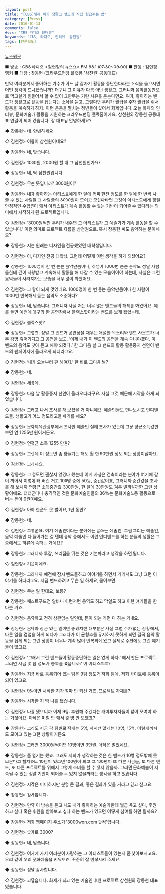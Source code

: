```yaml
---
layout: post
title: "[CBS]해체 위기 생활고 밴드에 직접 월급주는 법"
category: [Press]
date: 2016-01-13
comments: false
desc: "CBS 라디오 인터뷰"
keywords: "CBS, 라디오, 인터뷰, 삼천원"
tags: [언론보도]
---
```


[뉴스원문](http://www.cbs.co.kr/radio/pgm/board.asp?pn=read&skey=&sval=&anum=102744&vnum=6535&bgrp=6&page=&bcd=007C059C&mcd=BOARD1&pgm=1378)

■ 방송 : CBS 라디오 <김현정의 뉴스쇼> FM 98.1 (07:30~09:00)
■ 진행 : 김현정 앵커
■ 대담 : 장동현 (크라우드펀딩 플랫폼 '삼천원' 공동대표)

만약 여러분께서 좋아하는 가수가 어느 날 갑자기 활동을 중단한다라는 소식을 들으시면 어떤 생각이 드시겠습니까? 더구나 그 이유가 다름 아닌 생활고, 그러니까 음악활동만으로 먹고살기 힘들어서 할 수 없이 그만두는 거란 사유를 듣는다면요. 여기, 좋아하는 밴드가 생활고로 활동을 접는다는 소식을 듣고, 그렇다면 우리가 월급을 주자 월급을 줘서 활동을 계속하게 하자. 이런 운동을 펼치는 청년들이 있어서 화제입니다. 오늘 화제의 인터뷰, 문화예술가 활동을 지원하는 크라우드펀딩 플랫폼이에요. 삼천원의 장동현 공동대표 연결이 되어 있습니다. 장 대표님 안녕하세요?

◆ 장동현> 네. 안녕하세요.

◇ 김현정> 이름이 삼천원이네요?

◆ 장동현> 네, 맞습니다.

◇ 김현정> 1000원, 2000원 할 때 그 삼천원인가요?

◆ 장동현> 네, 딱 삼천원입니다.

◇ 김현정> 무슨 뜻입니까? 3000원이?

◆ 장동현> 내가 좋아하는 아티스트에게 한 달에 커피 한잔 정도를 한 달에 한 번씩 사줄 수 있는 사람들 그 사람들의 3000원이 모이고 모인다라면 그것이 아티스트에게 정말 안정적인 수입원이 돼서 아티스트가 계속 활동할 수 있는 기반이 되어줄 수 있다라는 의미에서 시작하게 된 프로젝트입니다.

◇ 김현정> ‘3000원씩만 우리가 내주면 그 아티스트가 그 예술가가 계속 활동을 할 수 있습니다.’ 이런 의미로 프로젝트 이름을 삼천원으로. 혹시 장동현 씨도 음악하는 분이세요?


◆ 장동현> 저는 원래는 디자인을 전공했었던 대학생입니다.

◇ 김현정> 아, 디자인 전공 대학생. 그런데 어떻게 이런 생각을 하게 되셨어요?

◆ 장동현> 1000명이 한 번 듣는 음악만큼이나, 하명이 1000번 듣는 음악도 정말 사람들한테 깊이 사랑받고 계속해서 활동을 해 나갈 수 있는 모습이어야 하는데, 사실은 그런 음악들이 사라져가는 모습을 너무 많이 봐왔어요.

◇ 김현정> 그 말이 되게 멋있네요. 1000명이 한 번 듣는 음악만큼이나 한 사람이 1000번 반복해서 듣는 음악도 소중하다?

◆ 장동현> 네, 맞습니다. 그러니까 사실 저는 너무 많은 밴드들의 해체를 봐왔어요. 예를 들면 예전에 대구의 한 공연장에서 블랙스핫이라는 밴드를 보게 됐었는데.

◇ 김현정> 블랙스핫?

◆ 장동현> 그렇죠. 정말 그 밴드가 공연장을 채우는 애절한 목소리와 밴드 사운드가 너무 감명 깊어가지고 그 공연을 보고, ‘이제 내가 이 밴드의 공연을 계속 다녀야겠다. 이 밴드의 음악도 찾아 듣고 해야 되겠다.’ 한 그다음 날 그 밴드의 활동 활동중지 선언이 밴드의 팬페이지에 올라오게 되더라고요.

◇ 김현정> ‘내가 오늘부터 팬 해야지.’ 한 바로 그다음 날?

◆ 장동현> 네.

◇ 김현정> 세상에.

◆ 장동현> 다음 날 활동중지 선언이 올라오더라구요. 사실 그것 때문에 시작을 하게 되었습니다.

◇ 김현정> 그러고 나서 조사를 해 보셨을 거 아니에요. 예술인들도 만나보시고 인디밴드들. 생활고가 어느 정도라고들 얘기를 해요?

◆ 장동현> 문화체육관광부에서 조사한 예술인 실태 조사가 있는데 그냥 평균소득값만 보면 연 1255만 원이거든요.

◇ 김현정> 연평균 소득 1255 만원?

◆ 장동현> 그런데 이 정도면 좀 힘들기는 해도 월 한 90만원 정도 되는 상황이잖아요.

◇ 김현정> 그러네요.

◆ 장동현> 그 정도면 괜찮지 않겠나 했는데 이게 사실은 건축이라는 분야가 여기에 같이 끼어서 이렇게 돼 버린 거고 100명 중에 50등, 중간값이죠, 그러니까 중간값을 조사를 해 보니까 연평균 소득중간값 300만원, 한 달에 30만원도 겨우 벌까말까한 그런 상황이에요. 더더군다나 충격적인 것은 문화예술인들의 36%는 문화예술노동 활동으로 버는 돈이 0원이예요.

◇ 김현정> 아예 한푼도 못 벌어요, 1년 동안?

◆ 장동현> 네.

◇ 김현정> 그렇군요. 여기 예술인이라는 분야에는 글쓰는 예술인, 그림 그리는 예술인, 음악 예술인 다 들어가는 걸 텐데 음악 중에서도 이런 인디밴드를 하는 분들의 생활은 그중에서도 하류에 속하는 거예요?

◆ 장동현> 그러니까 투잡, 쓰리잡을 뛰는 것은 기본이라고 생각을 하면 됩니다.

◇ 김현정> 기본이에요.

◆ 장동현> 그러니까 예전에 잠시 밴드들하고 이야기를 하면서 거기서도 그냥 그런 이야기를 하더라고요. 지금 밴드하려고 무슨 일 하세요, 물어보면.

◇ 김현정> 무슨 일 한대요, 보통?

◆ 장동현> 패스트푸드점 알바나 이런저런 용역도 하고 막일도 하고 이런 얘기들을 한다는 거죠.

◇ 김현정> 음악하고 전혀 상관없는 일인데, 돈이 되는 거면 다 하는 거네요.

◆ 장동현> 음악과 상관 있는 일이면 좋겠지만 대부분은 사실 그럴 수가 없는 상황에서, 다른 일을 겸업을 하게 되다가 그러다가 이 균형추를 유지하지 못하게 되면 결국 음악 활동을 접게 되는 그런 상황이 너무나 계속 많이 반복되어 왔고 실제로 주변에도 그런 얘기들이 많고요.

◇ 김현정> ‘그래서 그런 밴드들이 활동중단하는 일은 없게 하자.’ 해서 만든 프로젝트. 그러면 지금 몇 팀 정도가 등록을 했습니까? 이 아티스트로?

◆ 장동현> 지금 바로 등록되어 있는 팀은 9팀 정도가 저희 팀에, 저희 사이트에 등록이 되어 있고요.

◇ 김현정> 9팀이면 시작한 지가 얼마 안 되신 거죠, 프로젝트 자체를?

◆ 장동현> 시작한 지 딱 나흘 됐습니다.

◇ 김현정> 나흘 됐으니까 이제 9팀. 후원해 주겠다는 개미투자자들이 많이 모여야 하는 거잖아요. 아직은 며칠 안 돼서 몇 명 안 모였죠?

◆ 장동현> 그래도 지금 각 팀별로 적게는 5명, 하지만 많게는 10명, 15명. 이렇게까지도 모이고 있는 그런 상황이거든요.

◇ 김현정> 그러면 3000원씩이면 10명이면 3만원. 아직은 멀었네요.

◆ 장동현> 좀 멀기는 했죠. 그래도 저희가 생각하는 것은 한 밴드가 10명 정도밖에 못 모은다고 할지라도 10팀이 있으면 100명이 되고 그 100명이 또 다른 사람들, 또 다른 밴드, 또 다른 프로젝트를 위해서 그렇게 소비를 할 수 있지 않을까. 그러면 문화예술이 지속될 수 있는 정말 기반이 되어줄 수 있지 않을까라는 생각을 하고 있습니다.

◇ 김현정> 시작은 미미하지만 분명 큰 결과, 좋은 결과가 있을 거라고 믿고 싶고요.

◆ 장동현> 감사합니다.

◇ 김현정> 만약 이 방송을 듣고 나도 내가 좋아하는 예술가한테 월급 주고 싶다, 후원하고 싶다 혹은 후원을 받아보고 싶다 하는 밴드가 있으면 어떻게 참여를 하면 될까요?

◆ 장동현> 저희 웹페이지 주소가 '3000won.com 닷컴'입니다.

◇ 김현정> 숫자로 3000?

◆ 장동현> 네, 맞습니다.

◇ 김현정> 여기에 가서 여러분이 사랑하는 그 아티스트들이 있는지 좀 찾아보시고요. 우리 같이 우리 문화예술을 키워보죠. 꾸준히 잘 번성시켜 주세요.

◆ 장동현> 정말 감사합니다.

◇ 김현정> 고맙습니다. 화제가 되고 있는 예술인 후원 프로젝트 삼천원의 장동현 대표였습니다.
